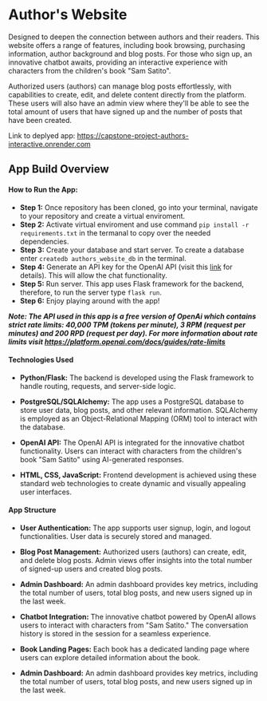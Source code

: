 # Author's Website

Designed to deepen the connection between authors and their readers. This website offers a range of features, including book browsing, purchasing information, author background and blog posts. For those who sign up, an innovative chatbot awaits, providing an interactive experience with characters from the children's book "Sam Satito".

Authorized users (authors) can manage blog posts effortlessly, with capabilities to create, edit, and delete content directly from the platform. These users will also have an admin view where they'll be able to see the total amount of users that have signed up and the number of posts that have been created. 

Link to deplyed app: https://capstone-project-authors-interactive.onrender.com


## App Build Overview

#### How to Run the App:

- **Step 1:** Once repository has been cloned, go into your terminal, navigate to your repository and create a virtual enviroment. 
- **Step 2:** Activate virtual enviroment and use command `pip install -r requirements.txt` in the termanal to copy over the needed dependencies. 
- **Step 3:** Create your database and start server. To create a database enter `createdb authors_website_db` in the terminal.
- **Step 4:** Generate an API key for the OpenAI API (visit this [link](https://platform.openai.com/docs/quickstart?context=python) for details). This will allow the chat functionality.
- **Step 5:** Run server. This app uses Flask framework for the backend, therefore, to run the server type `flask run`.
- **Step 6:** Enjoy playing around with the app!

***Note: The API used in this app is a free version of OpenAi which contains strict rate limits: 40,000 TPM (tokens per minute), 3 RPM (request per minutes) and 200 RPD (request per day). For more information about rate limits visit https://platform.openai.com/docs/guides/rate-limits***


#### Technologies Used

- **Python/Flask:** The backend is developed using the Flask framework to handle routing, requests, and server-side logic.

- **PostgreSQL/SQLAlchemy:** The app uses a PostgreSQL database to store user data, blog posts, and other relevant information. SQLAlchemy is employed as an Object-Relational Mapping (ORM) tool to interact with the database.

- **OpenAI API:** The OpenAI API is integrated for the innovative chatbot functionality. Users can interact with characters from the children's book "Sam Satito" using AI-generated responses.

- **HTML, CSS, JavaScript:** Frontend development is achieved using these standard web technologies to create dynamic and visually appealing user interfaces.

#### App Structure

- **User Authentication:** The app supports user signup, login, and logout functionalities. User data is securely stored and managed.

- **Blog Post Management:** Authorized users (authors) can create, edit, and delete blog posts. Admin views offer insights into the total number of signed-up users and created blog posts.
  
- **Admin Dashboard:** An admin dashboard provides key metrics, including the total number of users, total blog posts, and new users signed up in the last week.
  
- **Chatbot Integration:** The innovative chatbot powered by OpenAI allows users to interact with characters from "Sam Satito." The conversation history is stored in the session for a seamless experience.

- **Book Landing Pages:** Each book has a dedicated landing page where users can explore detailed information about the book.

- **Admin Dashboard:** An admin dashboard provides key metrics, including the total number of users, total blog posts, and new users signed up in the last week.


